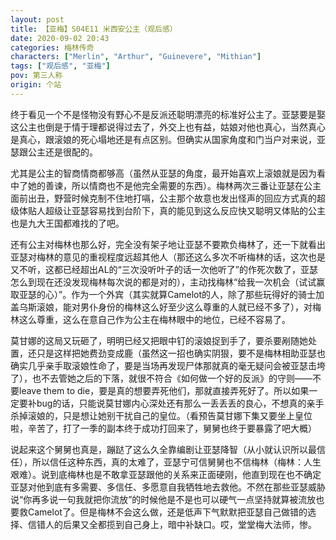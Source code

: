 ```yaml
---
layout: post
title: 【亚梅】S04E11 米西安公主（观后感）
date: 2020-09-02 20:43
categories: 梅林传奇
characters: ["Merlin", "Arthur", "Guinevere", "Mithian"]
tags: ["观后感", "亚梅"]
pov: 第三人称
origin: 个站
---
```


终于看见一个不是怪物没有野心不是反派还聪明漂亮的标准好公主了。亚瑟要是娶这公主也倒是于情于理都说得过去了，外交上也有益，姑娘对他也真心，当然真心是真心，跟滚娘的死心塌地还是有点区别。但确实从国家角度和门当户对来说，亚瑟跟公主还是很配的。

尤其是公主的智商情商都够高（虽然从亚瑟的角度，最开始喜欢上滚娘就是因为看中了她的善谏，所以情商也不是他完全需要的东西）。梅林两次三番让亚瑟在公主面前出丑，野营时候克制不住地打嗝，公主那个故意也发出怪声的回应方式真的超级体贴人超级让亚瑟容易找到台阶下，真的能见到这么反应快又聪明又体贴的公主也是九大王国都难找的了吧。

还有公主对梅林也那么好，完全没有架子地让亚瑟不要欺负梅林了，还一下就看出亚瑟对梅林的意见的重视程度远超其他人（那还这么多次不听梅林的话，这次也是又不听，这都已经超出AL的“三次没听叶子的话一次他听了”的作死次数了，亚瑟怎么到现在还没发现梅林每次说的都是对的），主动找梅林“给我一次机会（试试赢取亚瑟的心）”。作为一个外宾（其实就算Camelot的人，除了那些玩得好的骑士加盖乌斯滚娘，能对男仆身份的梅林这么好至少这么尊重的人就已经不多了），对梅林这么尊重，这么在意自己作为公主在梅林眼中的地位，已经不容易了。

莫甘娜的这局又玩砸了，明明已经又把眼中钉的滚娘捉到手了，要杀要剐随她处置，还只是这样把她费劲变成鹿（虽然这一招也确实阴狠，要不是梅林相助亚瑟也确实几乎亲手取滚娘性命了，要是当场再发现尸体那就真的毫无疑问会被亚瑟击垮了），也不去管她之后的下落，就很不符合《如何做一个好的反派》的守则——不要leave them to die，要是真的想要弄死他们，那就直接弄死好了。所以如果一定要补bug的话，只能说莫甘娜内心深处还有那么一丢丢丢的良心，不想真的亲手杀掉滚娘的，只是想让她别干扰自己的皇位。（看预告莫甘娜下集又要坐上皇位啦，辛苦了，打了一季的副本终于成功打回来了，舅舅也终于要暴露了吧大概）

说起来这个舅舅也真是，蹦跶了这么久全靠编剧让亚瑟降智（从小就认识所以最信任），所以信任这种东西，真的太难了，亚瑟宁可信舅舅也不信梅林（梅林：人生艰难）。说到底梅林也是不敢拿亚瑟跟他的关系来正面硬刚，他直到现在也不确定亚瑟对他到底有多需要、多信任、多愿意自我牺牲地去救他。不然在那些亚瑟威胁说“你再多说一句我就把你流放”的时候他是不是也可以硬气一点坚持就算被流放也要救Camelot了。但是梅林不会这么做，还是低声下气默默把亚瑟自己做错的选择、信错人的后果又全都揽到自己身上，暗中补缺口。哎，堂堂梅大法师，惨。